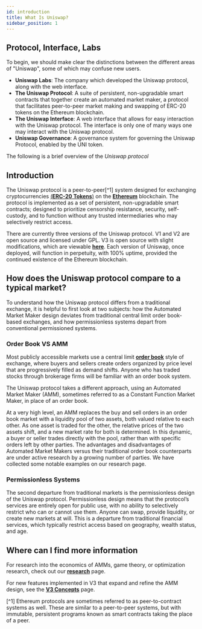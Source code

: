 ```yaml
---
id: introduction
title: What Is Uniswap?
sidebar_position: 1
---
```


## Protocol, Interface, Labs

To begin, we should make clear the distinctions between the different areas of "Uniswap", some of which may confuse new users.

- **Uniswap Labs**: The company which developed the Uniswap protocol, along with the web interface.
- **The Uniswap Protocol**: A suite of persistent, non-upgradable smart contracts that together create an automated market maker, a protocol that facilitates peer-to-peer market making and swapping of ERC-20 tokens on the Ethereum blockchain.
- **The Uniswap Interface**: A web interface that allows for easy interaction with the Uniswap protocol. The interface is only one of many ways one may interact with the Uniswap protocol.
- **Uniswap Governance**: A governance system for governing the Uniswap Protocol, enabled by the UNI token.

The following is a brief overview of the _Uniswap protocol_

## Introduction

The Uniswap protocol is a peer-to-peer[^1] system designed for exchanging cryptocurrencies [(**ERC-20 Tokens**)](https://ethereum.org/en/developers/docs/standards/tokens/erc-20/) on the [**Ethereum**](https://ethereum.org/) blockchain. The protocol is implemented as a set of persistent, non-upgradable smart contracts; designed to prioritize censorship resistance, security, self-custody, and to function without any trusted intermediaries who may selectively restrict access.

There are currently three versions of the Uniswap protocol. V1 and V2 are open source and licensed under GPL. V3 is open source with slight modifications, which are viewable [**here**](https://github.com/Uniswap/uniswap-v3-core/blob/main/LICENSE). Each version of Uniswap, once deployed, will function in perpetuity, with 100% uptime, provided the continued existence of the Ethereum blockchain.

## How does the Uniswap protocol compare to a typical market?

To understand how the Uniswap protocol differs from a traditional exchange, it is helpful to first look at two subjects: how the Automated Market Maker design deviates from traditional central limit order book-based exchanges, and how permissionless systems depart from conventional permissioned systems.

### Order Book VS AMM

Most publicly accessible markets use a central limit [**order book**](https://www.investopedia.com/terms/o/order-book.asp) style of exchange, where buyers and sellers create orders organized by price level that are progressively filled as demand shifts. Anyone who has traded stocks through brokerage firms will be familiar with an order book system.

The Uniswap protocol takes a different approach, using an Automated Market Maker (AMM), sometimes referred to as a Constant Function Market Maker, in place of an order book.

At a very high level, an AMM replaces the buy and sell orders in an order book market with a liquidity pool of two assets, both valued relative to each other. As one asset is traded for the other, the relative prices of the two assets shift, and a new market rate for both is determined. In this dynamic, a buyer or seller trades directly with the pool, rather than with specific orders left by other parties. The advantages and disadvantages of Automated Market Makers versus their traditional order book counterparts are under active research by a growing number of parties. We have collected some notable examples on our research page.

### Permissionless Systems

The second departure from traditional markets is the permissionless design of the Uniswap protocol. Permissionless design means that the protocol’s services are entirely open for public use, with no ability to selectively restrict who can or cannot use them. Anyone can swap, provide liquidity, or create new markets at will. This is a departure from traditional financial services, which typically restrict access based on geography, wealth status, and age.

## Where can I find more information

For research into the economics of AMMs, game theory, or optimization research, check out our [**research**](https://docs.uniswap.org/protocol/concepts/advanced/research) page.

For new features implemented in V3 that expand and refine the AMM design, see the [**V3 Concepts**](https://docs.uniswap.org/protocol/concepts/V3-overview/concentrated-liquidity) page.

[^1] Ethereum protocols are sometimes referred to as peer-to-contract systems as well. These are similar to a peer-to-peer systems, but with immutable, persistent programs known as smart contracts taking the place of a peer.
